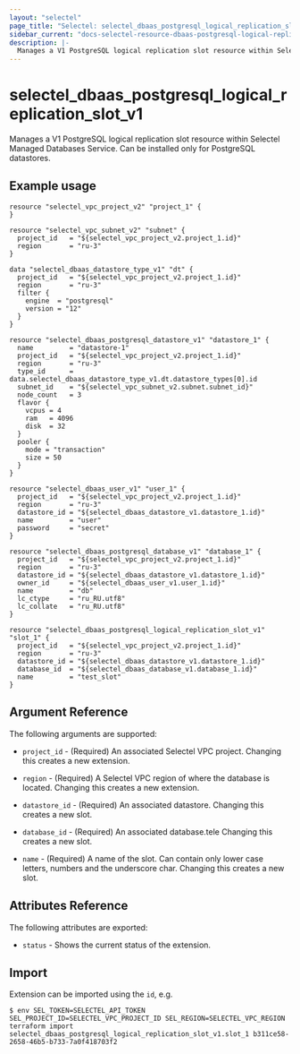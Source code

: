 ```yaml
---
layout: "selectel"
page_title: "Selectel: selectel_dbaas_postgresql_logical_replication_slot_v1"
sidebar_current: "docs-selectel-resource-dbaas-postgresql-logical-replication-slot-v1"
description: |-
  Manages a V1 PostgreSQL logical replication slot resource within Selectel Managed Databases Service.
---
```


# selectel\_dbaas\_postgresql\_logical\_replication\_slot\_v1

Manages a V1 PostgreSQL logical replication slot resource within Selectel Managed Databases Service. Can be installed only for PostgreSQL datastores.

## Example usage

```hcl
resource "selectel_vpc_project_v2" "project_1" {
}

resource "selectel_vpc_subnet_v2" "subnet" {
  project_id   = "${selectel_vpc_project_v2.project_1.id}"
  region       = "ru-3"
}

data "selectel_dbaas_datastore_type_v1" "dt" {
  project_id   = "${selectel_vpc_project_v2.project_1.id}"
  region       = "ru-3"
  filter {
    engine  = "postgresql"
    version = "12"
  }
}

resource "selectel_dbaas_postgresql_datastore_v1" "datastore_1" {
  name         = "datastore-1"
  project_id   = "${selectel_vpc_project_v2.project_1.id}"
  region       = "ru-3"
  type_id      = data.selectel_dbaas_datastore_type_v1.dt.datastore_types[0].id
  subnet_id    = "${selectel_vpc_subnet_v2.subnet.subnet_id}"
  node_count   = 3
  flavor {
    vcpus = 4
    ram   = 4096
    disk  = 32
  }
  pooler {
    mode = "transaction"
    size = 50
  }
}

resource "selectel_dbaas_user_v1" "user_1" {
  project_id   = "${selectel_vpc_project_v2.project_1.id}"
  region       = "ru-3"
  datastore_id = "${selectel_dbaas_datastore_v1.datastore_1.id}"
  name         = "user"
  password     = "secret"
}

resource "selectel_dbaas_postgresql_database_v1" "database_1" {
  project_id   = "${selectel_vpc_project_v2.project_1.id}"
  region       = "ru-3"
  datastore_id = "${selectel_dbaas_datastore_v1.datastore_1.id}"
  owner_id     = "${selectel_dbaas_user_v1.user_1.id}"
  name         = "db"
  lc_ctype     = "ru_RU.utf8"
  lc_collate   = "ru_RU.utf8"
}

resource "selectel_dbaas_postgresql_logical_replication_slot_v1" "slot_1" {
  project_id   = "${selectel_vpc_project_v2.project_1.id}"
  region       = "ru-3"
  datastore_id = "${selectel_dbaas_datastore_v1.datastore_1.id}"
  database_id  = "${selectel_dbaas_database_v1.database_1.id}"
  name         = "test_slot"
}
```

## Argument Reference

The following arguments are supported:

* `project_id` - (Required) An associated Selectel VPC project.
  Changing this creates a new extension.

* `region` - (Required) A Selectel VPC region of where the database is located.
  Changing this creates a new extension.

* `datastore_id` - (Required) An associated datastore.
  Changing this creates a new slot.

* `database_id` - (Required) An associated database.tele
  Changing this creates a new slot.

* `name` - (Required) A name of the slot. Can contain only  lower case letters, numbers and the underscore char.
  Changing this creates a new slot.

## Attributes Reference

The following attributes are exported:

* `status` - Shows the current status of the extension.

## Import

Extension can be imported using the `id`, e.g.

```shell
$ env SEL_TOKEN=SELECTEL_API_TOKEN SEL_PROJECT_ID=SELECTEL_VPC_PROJECT_ID SEL_REGION=SELECTEL_VPC_REGION terraform import selectel_dbaas_postgresql_logical_replication_slot_v1.slot_1 b311ce58-2658-46b5-b733-7a0f418703f2
```
